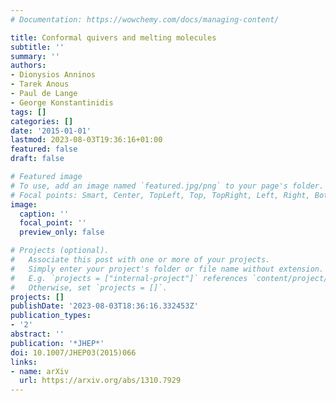 ```yaml
---
# Documentation: https://wowchemy.com/docs/managing-content/

title: Conformal quivers and melting molecules
subtitle: ''
summary: ''
authors:
- Dionysios Anninos
- Tarek Anous
- Paul de Lange
- George Konstantinidis
tags: []
categories: []
date: '2015-01-01'
lastmod: 2023-08-03T19:36:16+01:00
featured: false
draft: false

# Featured image
# To use, add an image named `featured.jpg/png` to your page's folder.
# Focal points: Smart, Center, TopLeft, Top, TopRight, Left, Right, BottomLeft, Bottom, BottomRight.
image:
  caption: ''
  focal_point: ''
  preview_only: false

# Projects (optional).
#   Associate this post with one or more of your projects.
#   Simply enter your project's folder or file name without extension.
#   E.g. `projects = ["internal-project"]` references `content/project/deep-learning/index.md`.
#   Otherwise, set `projects = []`.
projects: []
publishDate: '2023-08-03T18:36:16.332453Z'
publication_types:
- '2'
abstract: ''
publication: '*JHEP*'
doi: 10.1007/JHEP03(2015)066
links:
- name: arXiv
  url: https://arxiv.org/abs/1310.7929
---
```

